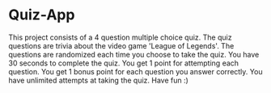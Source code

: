# Quiz-App

This project consists of a 4 question multiple choice quiz. The quiz questions are trivia about the video game 'League of Legends'.
The questions are randomized each time you choose to take the quiz.
You have 30 seconds to complete the quiz.
You get 1 point for attempting each question. 
You get 1 bonus point for each question you answer correctly.
You have unlimited attempts at taking the quiz.
Have fun :)
